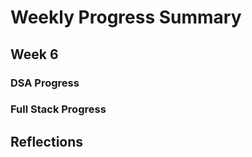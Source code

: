 # Weekly Progress Summary  

## Week 6

### **DSA Progress**  

### **Full Stack Progress**

## **Reflections**
